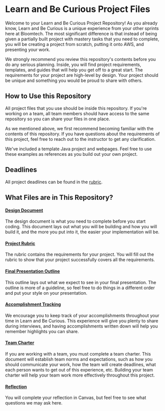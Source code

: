 # Learn and Be Curious Project Files

Welcome to your Learn and Be Curious Project Repository! As you already know, Learn and Be Curious is a unique experience from your other sprints here at Bloomtech. The most significant difference is that instead of being given a partially built project with mastery tasks that you need to complete, you will be creating a project from scratch, putting it onto AWS, and presenting your work.

We strongly recommend you review this repository's contents before you do any serious planning. Inside, you will find project requirements, templates, and guides that will help you get off to a great start. The requirements for your project are high-level by design. Your project should be unique and something you would be proud to share with others. 
  
## How to Use this Repository

All project files that you use should be inside this repository. If you're working on a team, all team members should have access to the same repository so you can share your files in one place.

As we mentioned above, we first recommend becoming familiar with the contents of this repository. If you have questions about the requirements of this project, feel free to reach out to the instructor to get any clarification.

We've included a template Java project and webpages. Feel free to use these examples as references as you build out your own project.

## Deadlines

All project deadlines can be found in the [rubric](project_documents/templates/rubric_template.md).
  
## What Files are in This Repository?

#### [Design Document](project_documents/templates/design_document_template.md)

The design document is what you need to complete before you start coding. This document lays out what you will be building and how you will build it, and the more you put into it, the easier your implementation will be.

#### [Project Rubric](project_documents/templates/rubric_template.md)

The rubric contains the requirements for your project. You will fill out the rubric to show that your project successfully covers all the requirements.

#### [Final Presentation Outline](project_documents/final_presentation_outline.pdf)

This outline lays out what we expect to see in your final presentation. The outline is more of a guideline, so feel free to do things in a different order and put your style on your presentation. 

#### [Accomplishment Tracking](project_documents/templates/accomplishment_tracking_template.md)

We encourage you to keep track of your accomplishments throughout your time in Learn and Be Curious. This experience will give you plenty to share during interviews, and having accomplishments written down will help you remember highlights you can share.

#### [Team Charter](project_documents/team_charter.md)

If you are working with a team, you must complete a team charter. This document will establish team norms and expectations, such as how you should communicate your work, how the team will create deadlines, what each person wants to get out of this experience, etc. Building your team charter will help your team work more effectively throughout this project.

#### [Reflection](project_documents/templates/reflection_template.md)

You will complete your reflection in Canvas, but feel free to see what questions we may ask here.

